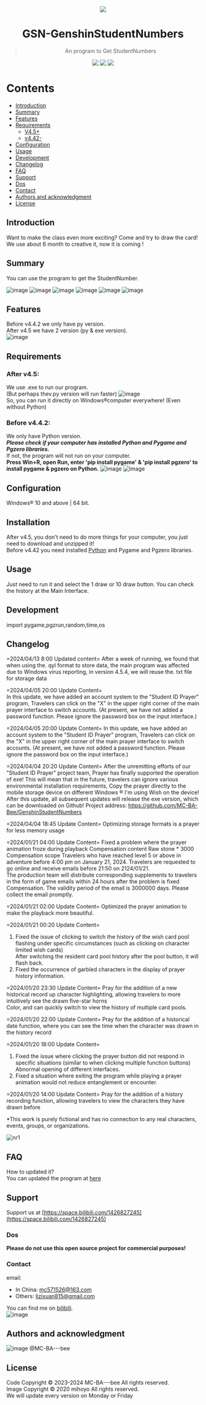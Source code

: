 <p align="center">
  <img src="https://github.com/MC-BA-Bee/GSN-GenshinStudentNumbers/assets/130174773/c19ef2cf-de4a-45cb-9ab6-bfe44d40ffeb" />
</p>


<h1 align="center">
GSN-GenshinStudentNumbers
</h1>

> <p align="center"> An program to Get StudentNumbers </p>

<p align="center">
  <img src="https://img.shields.io/badge/Language-Python-blue" />
  <img src="https://img.shields.io/github/stars/MC-BA-bee/GSN-GenshinStudentNumbers.svg" />
  <img src="https://img.shields.io/github/forks/MC-BA-bee/GSN-GenshinStudentNumbers.svg" />
</p>

# Contents

- [Introduction](#introduction)
- [Summary](#summary)
- [Features](#features)
- [Requirements](#requirements)
	- [V4.5+](#after-v45)
	- [v4.42-](#before-v442)
- [Configuration](#configuration)
- [Usage](#Usage)
- [Development](#Development)
- [Changelog](#Changelog)
- [FAQ](#FAQ)
- [Support](#Support)
- [Dos](#Dos)
- [Contact](#Contact)
- [Authors and acknowledgment](#authors-and-acknowledgment)
- [License](#License)
## Introduction
Want to make the class even more exciting? Come and try to draw the card!  
We use about 6 month to creative it, now it is coming !  

## Summary
You can use the program to get the StudentNumber.

![image](https://github.com/MC-BA-Bee/GSN-GenshinStudentNumbers/assets/130174773/9766d395-7ef4-4f55-ad71-64f6ad7cfabf)
![image](https://github.com/MC-BA-Bee/GSN-GenshinStudentNumbers/assets/130174773/d218d085-c384-466f-8856-40cd0f0c670f)
![image](https://github.com/MC-BA-Bee/GSN-GenshinStudentNumbers/assets/130174773/b8e93e48-7f46-4a12-b5b2-4d77d5624d30)
![image](https://github.com/MC-BA-Bee/GSN-GenshinStudentNumbers/assets/130174773/aa746e1f-50f8-42b4-9bf6-c6f9826acc86)
![image](https://github.com/MC-BA-Bee/GSN-GenshinStudentNumbers/assets/130174773/22a5795a-7d58-43eb-b527-5bd04197372a)
![image](https://github.com/MC-BA-Bee/GSN-GenshinStudentNumbers/assets/130174773/c0a56d3e-dd7d-4d9b-bae2-b089fe4e7976)

## Features
Before v4.4.2 we only have py version.  
After v4.5 we have 2 version (py & exe version).  
![image](https://github.com/MC-BA-Bee/GSN-GenshinStudentNumbers/assets/130174773/b1b3cb48-4f16-4442-af06-0bc1e15d150c)

## Requirements
### After v4.5:
We use .exe to run our program.   
(But perhaps thev.py version will run faster)
![image](https://github.com/MC-BA-Bee/GSN-GenshinStudentNumbers/assets/130174773/857189db-2ee0-40de-bfe0-bddb1cbf4976)  
So, you can run it directly on Windows®computer everywhere! (Even without Python)

### Before v4.4.2:
We only have Python version.  
***Please check if your computer has installed Python and Pygame and Pgzero libraries.***   
If not, the program will not run on your computer.  
**Press Win+R, open Run, enter 'pip install pygame' & 'pip install pgzero' to install pygame & pgzero on Python.**
![image](https://github.com/MC-BA-Bee/GSN-GenshinStudentNumbers/assets/130174773/6357142a-41a5-4c13-b8c0-6aa8eb9a03ef)
![image](https://github.com/MC-BA-Bee/GSN-GenshinStudentNumbers/assets/130174773/d8b9e4f3-adb7-4c2c-948a-12123c6d31f0)

## Configuration
Windows® 10 and above | 64 bit.

## Installation
After v4.5, you don't need to do more things for your computer, you just need to download and unzipped it!  
Before v4.42 you need installed [Python](python.org) and Pygame and Pgzero libraries.

## Usage
Just need to run it and select the 1 draw or 10 draw button.
You can check the history at the Main Interface.

## Development
import pygame,pgzrun,random,time,os

## Changelog
=2024/04/13 8:00 Updated content=
After a week of running, we found that when using the. qyl format to store data, the main program was affected due to Windows virus reporting, in version 4.5.4, we will reuse the. txt file for storage data

=2024/04/05 20:00 Update Content=  
In this update, we have added an account system to the "Student ID Prayer" program, Travelers can click on the "X" in the upper right corner of the main prayer interface to switch accounts. (At present, we have not added a password function. Please ignore the password box on the input interface.)

=2024/04/05 20:00 Update Content=
In this update, we have added an account system to the "Student ID Prayer" program,
Travelers can click on the "X" in the upper right corner of the main prayer interface to switch accounts.
(At present, we have not added a password function. Please ignore the password box on the input interface.)

=2024/04/04 20:20 Update Content=
After the unremitting efforts of our "Student ID Prayer" project team, Prayer has finally supported the operation of exe!
This will mean that in the future, travelers can ignore various environmental installation requirements,
Copy the prayer directly to the mobile storage device on different Windows ® I'm using Wish on the device!
After this update, all subsequent updates will release the exe version, which can be downloaded on Github!
Project address: https://github.com/MC-BA-Bee/GenshinStudentNumbers

=2024/04/04 18:45 Update Content=
Optimizing storage formats is a prayer for less memory usage

=2024/01/21 04:00 Update Content=
Fixed a problem where the prayer animation froze during playback
Compensation content
Raw stone * 3000
Compensation scope
Travelers who have reached level 5 or above in adventure before 4:00 pm on January 21, 2024.
Travelers are requested to go online and receive emails before 21:50 on 2124/01/21.  
The production team will distribute corresponding supplements to travelers in the form of game emails within 24 hours after the problem is fixed  
Compensation. The validity period of the email is 3000000 days. Please collect the email promptly.  

=2024/01/21 02:00 Update Content=
Optimized the prayer animation to make the playback more beautiful.  

=2024/01/21 00:20 Update Content=
1. Fixed the issue of clicking to switch the history of the wish card pool flashing under specific circumstances (such as clicking on character limited wish cards)  
After switching the resident card pool history after the pool button, it will flash back.  
2. Fixed the occurrence of garbled characters in the display of prayer history information.  
   
=2024/01/20 23:30 Update Content=
Pray for the addition of a new historical record up character highlighting, allowing travelers to more intuitively see the drawn five-star horns  
Color, and can quickly switch to view the history of multiple card pools.  

=2024/01/20 22:00 Update Content=
Pray for the addition of a historical date function, where you can see the time when the character was drawn in the history record  

=2024/01/20 18:00 Update Content=
1. Fixed the issue where clicking the prayer button did not respond in specific situations (similar to when clicking multiple function buttons)
Abnormal opening of different interfaces.  
2. Fixed a situation where exiting the program while playing a prayer animation would not reduce entanglement or encounter.
   
=2024/01/20 14:00 Update Content=
Pray for the addition of a history recording function, allowing travelers to view the characters they have drawn before  

*This work is purely fictional and has no connection to any real characters, events, groups, or organizations. 

![nr1](https://github.com/MC-BA-Bee/GSN-GenshinStudentNumbers/assets/130174773/9f3feb23-56af-4b9e-9bbc-3b96799de024)

## FAQ
How to updated it?  
You can updated the program at [here](https://github.com/MC-BA-Bee/GSN-GenshinStudentNumbers/releases)

## Support
Support us at [https://space.bilibili.com/1426827245](https://space.bilibili.com/1426827245)

### Dos
****Please do not use this open source project for commercial purposes!****

### Contact
email:  
- In China: mc571526@163.com  
- Others: lizixuan815@gmail.com

You can find me on [bilibili](https://space.bilibili.com/1426827245).  
![image](https://github.com/MC-BA-Bee/GSN-GenshinStudentNumbers/assets/130174773/d99fc594-cc35-4acd-986e-46d6d2a5de12)

## Authors and acknowledgment
![image](https://github.com/MC-BA-Bee/GSN-GenshinStudentNumbers/assets/130174773/90c6e7e5-0b8d-4df3-b940-2cce1e66b741)
@MC-BA---bee 

## License 
Code Copyright © 2023-2024 MC-BA---bee All rights reserved.  
Image Copyright © 2020 mihoyo All rights reserved.  
We will update every version on Monday or Friday 